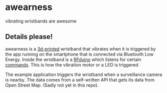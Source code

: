 # awearness
vibrating wristbands are awesome

## Details please!
awearness is a [3d-printed](./design) wristband that vibrates when it is triggered by the app running on the smartphone that is connected via Bluetooth Low Energy.
Inside the wristband is a [RFduino](http://rfduino.com) which listens for certain [commands](./docs/RFduino_wristband/wristband_commands.md).
This is how the vibration motor or a LED is triggered. 

The example application triggers the wristband when a surveillance camera is nearby. The data comes from a
self-written API that gets its data from Open Street Map. (Sadly not yet in this repo).
